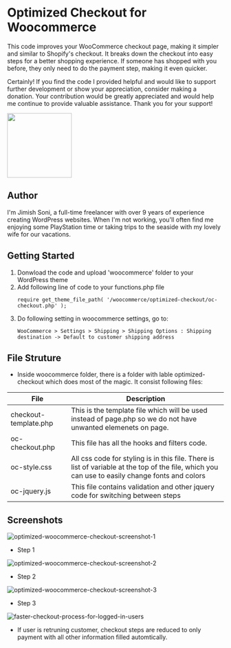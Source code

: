 # Optimized Checkout for Woocommerce
This code improves your WooCommerce checkout page, making it simpler and similar to Shopify's checkout. It breaks down the checkout into easy steps for a better shopping experience. If someone has shopped with you before, they only need to do the payment step, making it even quicker.

Certainly! If you find the code I provided helpful and would like to support further development or show your appreciation, consider making a donation. Your contribution would be greatly appreciated and would help me continue to provide valuable assistance. Thank you for your support!

<a href="https://www.paypal.com/paypalme/MyVitamin" target="_blank"><img src="https://user-images.githubusercontent.com/17750115/272989771-8ef5163f-c96b-4d65-ac44-cf9bbf81f9da.png"  width="150" /></a>


## Author
I'm Jimish Soni, a full-time freelancer with over 9 years of experience creating WordPress websites. When I'm not working, you'll often find me enjoying some PlayStation time or taking trips to the seaside with my lovely wife for our vacations.


## Getting Started
1. Donwload the code and upload 'woocommerce' folder to your WordPress theme
2. Add following line of code to your functions.php file
   ```
   require get_theme_file_path( '/woocommerce/optimized-checkout/oc-checkout.php' );
   ```
3. Do following setting in woocommerce settings, go to:
   ```
   WooCommerce > Settings > Shipping > Shipping Options : Shipping destination -> Default to customer shipping address
   ```

## File Struture
- Inside woocommerce folder, there is a folder with lable optimized-checkout which does most of the magic. It consist following files:
  
| File | Description |
| --- | --- |
| checkout-template.php | This is the template file which will be used instead of page.php so we do not have unwanted elemenets on page. |
| oc-checkout.php | This file has all the hooks and filters code. |
| oc-style.css | All css code for styling is in this file. There is list of variable at the top of the file, which you can use to easily change fonts and colors |
| oc-jquery.js | This file contains validation and other jquery code for switching between steps |

## Screenshots
![optimized-woocommerce-checkout-screenshot-1](https://github.com/jimishsoni1990/optimized-checkout/assets/17750115/7a020d7c-a609-4a54-badd-bcc33642cfb8)
- Step 1
  
![optimized-woocommerce-checkout-screenshot-2](https://github.com/jimishsoni1990/optimized-checkout/assets/17750115/84230dcf-34ef-4750-b3ae-95dce651d788)
- Step 2
  
![optimized-woocommerce-checkout-screenshot-3](https://github.com/jimishsoni1990/optimized-checkout/assets/17750115/587bad8a-1688-44f3-a8b3-4c4e5729837d)
- Step 3

![faster-checkout-process-for-logged-in-users](https://github.com/jimishsoni1990/optimized-checkout/assets/17750115/925c84c0-c467-4b78-a033-0f795fc40eea)
- If user is retruning customer, checkout steps are reduced to only payment with all other information filled automtically. 

